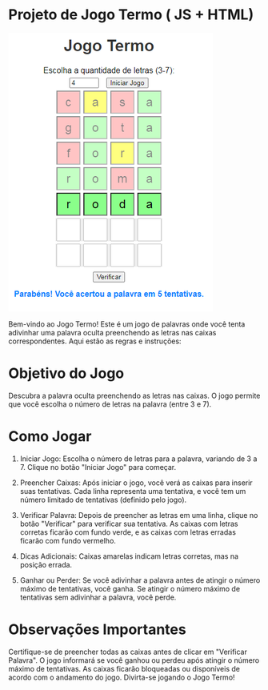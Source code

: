
# Projeto de Jogo Termo ( JS + HTML)

![preview](./.github/jogo.png)

Bem-vindo ao Jogo Termo! Este é um jogo de palavras onde você tenta adivinhar uma palavra oculta preenchendo as letras nas caixas correspondentes. Aqui estão as regras e instruções:

# Objetivo do Jogo
Descubra a palavra oculta preenchendo as letras nas caixas.
O jogo permite que você escolha o número de letras na palavra (entre 3 e 7).

# Como Jogar

1. Iniciar Jogo:
Escolha o número de letras para a palavra, variando de 3 a 7.
Clique no botão "Iniciar Jogo" para começar.

2. Preencher Caixas:
Após iniciar o jogo, você verá as caixas para inserir suas tentativas.
Cada linha representa uma tentativa, e você tem um número limitado de tentativas (definido pelo jogo).

3. Verificar Palavra:
Depois de preencher as letras em uma linha, clique no botão "Verificar" para verificar sua tentativa.
As caixas com letras corretas ficarão com fundo verde, e as caixas com letras erradas ficarão com fundo vermelho.

4. Dicas Adicionais:
Caixas amarelas indicam letras corretas, mas na posição errada.

5. Ganhar ou Perder:
Se você adivinhar a palavra antes de atingir o número máximo de tentativas, você ganha.
Se atingir o número máximo de tentativas sem adivinhar a palavra, você perde.

# Observações Importantes
Certifique-se de preencher todas as caixas antes de clicar em "Verificar Palavra".
O jogo informará se você ganhou ou perdeu após atingir o número máximo de tentativas.
As caixas ficarão bloqueadas ou disponíveis de acordo com o andamento do jogo.
Divirta-se jogando o Jogo Termo!

